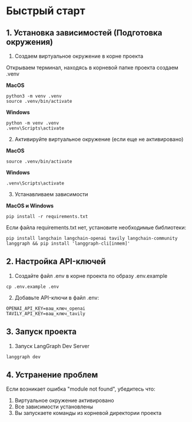 # Быстрый старт

## 1. Установка зависимостей (Подготовка окружения)
1. Создаем виртуальное окружение в корне проекта

Открываем терминал, находясь в корневой папке проекта создаем .venv

**MacOS**
```shell
python3 -m venv .venv
source .venv/bin/activate
```

**Windows**
```shell
python -m venv .venv
.venv\Scripts\activate
```

2. Активируйте виртуальное окружение (если еще не активировано)

**MacOS**
```shell
source .venv/bin/activate
```

**Windows**
```shell
.venv\Scripts\activate
```

3. Устанавливаем зависимости

**MacOS и Windows**
```shell
pip install -r requirements.txt
```

Если файла requirements.txt нет, установите необходимые библиотеки:
```shell
pip install langchain langchain-openai tavily langchain-community langgraph && pip install 'langgraph-cli[inmem]'
```

## 2. Настройка API-ключей

1. Создайте файл .env в корне проекта по образу .env.example

```shell
cp .env.example .env
```

2. Добавьте API-ключи в файл .env:
```
OPENAI_API_KEY=ваш_ключ_openai
TAVILY_API_KEY=ваш_ключ_tavily
```

## 3. Запуск проекта


1. Запуск LangGraph Dev Server

```shell
langgraph dev
```

## 4. Устранение проблем

Если возникает ошибка "module not found", убедитесь что:
1. Виртуальное окружение активировано
2. Все зависимости установлены
3. Вы запускаете команды из корневой директории проекта
